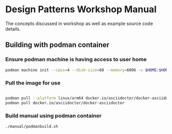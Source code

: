# Design Patterns Workshop Manual

The concepts discussed in workshop as well as example source code details.

## Building with podman container

### Ensure podman machine is having access to user home

```bash
podman machine init --cpus=4 --disk-size=60 --memory=6096 -v $HOME:$HOME
```

### Pull the image for use

```bash

podman pull --platform linux/arm64 docker.io/asciidoctor/docker-asciidoctor # Apple M1 arm64
podman pull docker.io/asciidoctor/docker-asciidoctor
```

### Build manual using podman container

```bash
./manual/podmanbuild.sh
```
